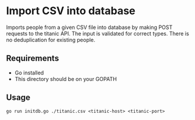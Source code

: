 # Import CSV into database

Imports people from a given CSV file into database by making POST requests to the titanic API. The input is validated for correct types. There is no deduplication for existing people.

## Requirements

- Go installed
- This directory should be on your GOPATH

## Usage

```
go run initdb.go ./titanic.csv <titanic-host> <titanic-port>
```
